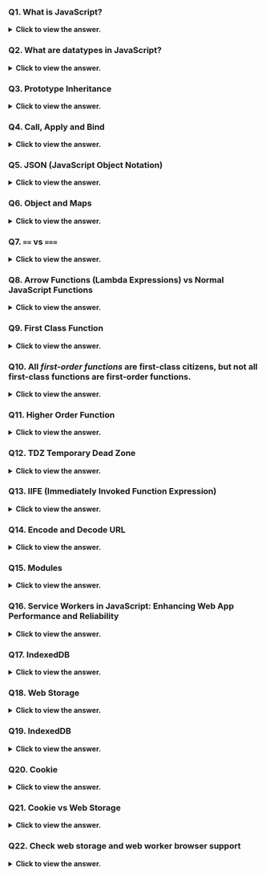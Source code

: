### Q1. What is JavaScript?

<details>
  <summary> <b>Click to view the answer.</b> </summary>
        
- JavaScript is a high-level, interpreted programming language primarily used for creating interactive and dynamic content on webpages.
- It was originally developed by Netscape as a client-side scripting language but has since evolved into a versatile language that can be used for both client-side and server-side development.
    
    **Key features of JavaScript include:**
    
    1. **Dynamic Typing**: Variables in JavaScript can hold values of any data type without explicit declaration.
    2. **Prototype-based Object-Oriented Programming**: JavaScript uses prototypes instead of classes for inheritance.
    3. **Functions as First-Class Citizens**: Functions can be assigned to variables, passed as arguments, and returned from other functions.
    4. **Event-Driven Programming**: JavaScript allows developers to define actions that occur in response to user interactions or other events.
    5. **Cross-platform Compatibility**: JavaScript is supported by all modern web browsers and can also be used on the server-side (e.g., with Node.js).

</details>

### Q2. What are datatypes in JavaScript?

<details>
  <summary> <b>Click to view the answer.</b> </summary>
        
In JavaScript, there are primitive data types and object data type.

1. **Primitive Data Types**: These include strings, numbers, boolean, undefined, null, and symbols (introduced in ES6). They hold single values and are immutable (cannot change).
2. **Object Data Type**: Objects are collections of key-value pairs and are used to store complex data structures. Examples include arrays, functions, and custom objects.

</details>

### Q3. Prototype Inheritance

<details>
  <summary> <b>Click to view the answer.</b> </summary>
        
Prototype inheritance in JavaScript _allows objects to inherit properties and methods from other objects_ through their prototype chains.

1.**Prototype Object:**

- Every object in JavaScript has a special property called prototype.
- This property refers to another object. When you create a new object, it automatically inherits properties and methods from its prototype.

2. **Constructor Functions:**

- You can create objects with a shared prototype using constructor functions.
- Constructor functions are functions used to create objects with a specific structure and behavior.

3. **prototype Property:**

- Constructor functions have a prototype property that is automatically assigned to any objects created using that constructor function.
- This prototype property becomes the prototype of the objects created by that constructor function.

4. **new Operator:**

- When you use the `new` operator with a constructor function, it creates a new object and sets its prototype to the constructor function's prototype property.

```js
// Constructor function
function Animal(name) {
  this.name = name;
}

// Adding a method to the prototype of Animal
Animal.prototype.sound = function () {
  return "Making a sound";
};

// Creating an instance of Animal
var dog = new Animal("Dog");

// Accessing properties and methods of the instance
console.log(dog.name); // Output: "Dog"
console.log(dog.sound()); // Output: "Making a sound"
```

`dog --> Animal.prototype --> Object.prototype`

</details>

### Q4. Call, Apply and Bind

<details>
  <summary> <b>Click to view the answer.</b> </summary>
        
In JavaScript, `call`, `apply`, and `bind` are methods that allow you to invoke functions with a specific context (`this` value) and arguments. Here's a brief explanation of each:

1. **`call`**:

   - The `call` method is used to invoke a function with a specified `this` value and individual arguments provided as separate parameters.
   - Syntax: `function.call(thisArg, arg1, arg2, ...)`
   - Example:

     ```javascript
     function greet() {
       return "Hello, " + this.name;
     }

     var person = { name: "Alice" };
     console.log(greet.call(person)); // Output: "Hello, Alice"
     ```

2. **`apply`**:

   - The `apply` method is similar to `call`, but it accepts arguments as an array.
   - Syntax: `function.apply(thisArg, [arg1, arg2, ...])`
   - Example:

     ```javascript
     function greet(greeting) {
       return greeting + ", " + this.name;
     }

     var person = { name: "Bob" };
     console.log(greet.apply(person, ["Hey"])); // Output: "Hey, Bob"
     ```

3. **`bind`**:

   - The `bind` method is used to create a new function with a specified `this` value, and optionally, pre-filled arguments.
   - Unlike `call` and `apply`, `bind` does not immediately execute the function. Instead, it returns a new function with the specified context and arguments bound to it.
   - Syntax: `function.bind(thisArg[, arg1[, arg2[, ...]]])`
   - Example:

     ```javascript
     function greet() {
       return "Hello, " + this.name;
     }

     var person = { name: "Charlie" };
     var greetPerson = greet.bind(person);
     console.log(greetPerson()); // Output: "Hello, Charlie"
     ```

In summary:

- `call` and `apply` are used for immediate invocation of a function with a specified context and arguments.
- `bind` is used to create a new function with a specified context and optionally pre-filled arguments, without immediately invoking it.

#### More Info:

Real-world scenario where `call`, `apply`, and `bind` can be useful:

**Use Case: Math Utility Functions**

Suppose you have a set of utility functions for performing mathematical operations, and you want to apply these functions to different objects representing numerical data. Here's how you can use `call`, `apply`, and `bind` in this scenario:

1. **Using `call`**:

   Suppose you have a `multiply` utility function, and you want to apply it to different objects:

   ```javascript
   function multiply(factor) {
     return this.value * factor;
   }

   var obj1 = { value: 5 };
   var obj2 = { value: 10 };

   // Using call to apply multiply function to obj1 and obj2
   console.log(multiply.call(obj1, 2)); // Output: 10
   console.log(multiply.call(obj2, 3)); // Output: 30
   ```

2. **Using `apply`**:

   Now let's say you have a `sum` utility function that accepts multiple arguments, and you want to apply it to different objects:

   ```javascript
   function sum() {
     return this.values.reduce((total, current) => total + current, 0);
   }

   var obj1 = { values: [1, 2, 3] };
   var obj2 = { values: [4, 5, 6] };

   // Using apply to apply sum function to obj1 and obj2
   console.log(sum.apply(obj1)); // Output: 6
   console.log(sum.apply(obj2)); // Output: 15
   ```

3. **Using `bind`**:

   Suppose you want to create a reusable function that multiplies a value by a certain factor. You can use `bind` to create a new function with a preset factor:

   ```javascript
   function multiply(factor) {
     return this.value * factor;
   }

   var obj1 = { value: 5 };
   var obj2 = { value: 10 };

   // Using bind to create reusable functions
   var multiplyBy2 = multiply.bind(obj1, 2);
   var multiplyBy3 = multiply.bind(obj2, 3);

   console.log(multiplyBy2()); // Output: 10
   console.log(multiplyBy3()); // Output: 30
   ```

In this real-world scenario, `call`, `apply`, and `bind` help in applying utility functions to different objects with specific contexts or arguments, making the code more flexible and reusable.

</details>

### Q5. JSON (JavaScript Object Notation)

<details>
  <summary> <b>Click to view the answer.</b> </summary>

- JSON is a lightweight data interchange format because it offers a simple and efficient way to represent and exchange structured data between different systems or applications.
- JSON is a way of representing data in a structured format.
- It consists of **key-value pairs**, where _keys are strings_ and _values can be strings, numbers, arrays, objects, boolean values, or null_.

```json
{
  "name": "John",
  "age": 30,
  "isStudent": false,
  "favoriteFruits": ["apple", "banana", "orange"],
  "address": {
    "city": "New York",
    "zipcode": "10001"
  },
  "spouse": null
}
```

### Common operations with JSON involve _creating, parsing, accessing, modifying, and serializing_ JSON data.

Here's a brief overview of each operation:

1. **Creating JSON**:

- You can create JSON data manually by defining key-value pairs, arrays, and objects in JavaScript or any other programming language that supports JSON syntax. For example:

  ```javascript
  var person = {
    name: "John",
    age: 30,
    city: "New York",
  };
  ```

2. **Parsing JSON**:

- Parsing JSON involves converting a _JSON string into a JavaScript object_.
- This is useful when you receive JSON data from an external source like a web API and need to work with it in your code.
- In JavaScript, you can use `JSON.parse()` function for parsing:

  ```javascript
  var jsonString = '{"name":"John","age":30,"city":"New York"}';
  var person = JSON.parse(jsonString);
  ```

3. **Accessing JSON Data**:

- Once you have a JavaScript object representing JSON data, you can access its properties using dot notation or bracket notation:

  ```javascript
  console.log(person.name); // Output: "John"
  console.log(person["age"]); // Output: 30
  ```

4. **Modifying JSON Data**:

- You can modify JSON data by updating its properties, adding new properties, or removing existing ones:

  ```javascript
  person.age = 31;
  person.city = "Los Angeles";
  person.country = "USA";
  delete person.city;
  ```

5. **Serializing JSON**:

- Serializing JSON involves _converting a JavaScript object into a JSON string_.
- This is useful when you need to send JSON data to an external server or save it to a file.
- In JavaScript, you can use `JSON.stringify()` function for serialization:

  ```javascript
  var jsonString = JSON.stringify(person);
  ```

These are some of the common operations you may perform when working with JSON data in your applications. JSON provides a simple and versatile way to represent and exchange structured data in various programming scenarios.

</details>

### Q6. Object and Maps

<details>
  <summary> <b>Click to view the answer.</b> </summary>

Here's a comparison of Objects and Maps presented in a table format:

| Feature     | Objects                                                            | Maps                                                                                   |
| ----------- | ------------------------------------------------------------------ | -------------------------------------------------------------------------------------- |
| Key Types   | Strings or Symbols                                                 | Any data type (including objects, functions, primitives)                               |
| Order       | Not guaranteed                                                     | Guaranteed (based on insertion order)                                                  |
| Iteration   | `for...in`, `Object.keys()`, `Object.values()`, `Object.entries()` | `Map.prototype.keys()`, `Map.prototype.values()`, `Map.prototype.entries()`            |
| Size        | No direct method, `Object.keys(obj).length`                        | `size` property                                                                        |
| Performance | General-purpose, optimized for basic use cases                     | Optimized for frequent additions/removals, especially with non-string keys             |
| Use Cases   | Structured data, associative arrays, general-purpose use           | Keys of different types, order-sensitive operations, associating metadata with objects |

This table provides a concise comparison of key features and characteristics of Objects and Maps in JavaScript.

</details>

### Q7. `==` vs `===`

<details>
  <summary> <b>Click to view the answer.</b> </summary>

- `==` performs loose equality comparison with type conversion, while `===` performs strict equality comparison without type conversion.
- It's generally recommended to use === for most comparisons to avoid unexpected behavior caused by type coercion.

```js
0 == false   // true
0 === false  // false
1 == "1"     // true
1 === "1"    // false
null == undefined // true
null === undefined // false
'0' == false // true
'0' === false // false
NaN == NaN or NaN === NaN // false
[]==[] or []===[] //false, refer different objects in memory
{}=={} or {}==={} //false, refer different objects in memory
```

</details>

### Q8. Arrow Functions (Lambda Expressions) vs Normal JavaScript Functions

<details>
  <summary> <b>Click to view the answer.</b> </summary>

Here's a comparison of lambda expressions (arrow functions) and normal JavaScript functions presented in a table format:

| Feature              | Arrow Functions (Lambda Expressions)                                                                                  | Normal JavaScript Functions                                                                                                                |
| -------------------- | --------------------------------------------------------------------------------------------------------------------- | ------------------------------------------------------------------------------------------------------------------------------------------ |
| Syntax               | Arrow function syntax `(parameters) => expression` or `(parameters) => { statements }`.                               | Function declaration syntax `function functionName(parameters) { statements }`.                                                            |
| `this` Binding       | Lexical `this` binding: `this` retains the value from the surrounding code where the arrow function is defined.       | Dynamic `this` binding: `this` value is determined by the function's execution context and can change based on how the function is called. |
| `arguments` Object   | Does not have its own `arguments` object. It inherits the `arguments` object from its surrounding non-arrow function. | Has its own `arguments` object, which is an array-like object containing all arguments passed to the function.                             |
| Context              | Cannot be used as constructors and cannot be invoked with `new`.                                                      | Can be used as constructors and invoked with `new` to create new objects.                                                                  |
| Implicit Return      | If the arrow function has a single expression, it's implicitly returned without needing the `return` keyword.         | Requires the `return` keyword to explicitly return a value.                                                                                |
| `prototype` Property | Does not have its own `prototype` property.                                                                           | Has its own `prototype` property, which can be used for inheritance and adding methods.                                                    |
| Binding `this`       | Does not bind its own `this` value, but inherits `this` from the surrounding lexical context.                         | Binds its own `this` value, which can be influenced by how the function is called (e.g., with `bind`, `call`, or `apply`).                 |
| Use Cases            | Often used for concise, inline functions, especially in functional programming paradigms.                             | Used for regular functions with more complex logic, object methods, and constructor functions.                                             |

In summary, arrow functions (lambda expressions) are a more concise and flexible way of writing functions in JavaScript, especially for short, simple functions where the surrounding `this` context is known and `arguments` object is not needed. However, traditional JavaScript functions are still widely used and necessary for more complex scenarios, object-oriented programming, and when a separate `this` context is required.

</details>

### Q9. First Class Function

<details>
  <summary> <b>Click to view the answer.</b> </summary>

- In JavaScript, functions are considered first-class citizens, which means _they can be treated like any other data type._
- Here are the characteristics of first-class functions in JavaScript:

1. **Assigning to Variables**: You can assign functions to variables, just like any other value.

   ```javascript
   const myFunction = function () {
     console.log("Hello, world!");
   };
   ```

2. **Passing as Arguments**: Functions can be passed as arguments to other functions.

   ```javascript
   function greet(name, callback) {
     return callback(name);
   }

   greet("Alice", function (name) {
     console.log("Hello, " + name);
   });
   ```

3. **Returning from Functions**: Functions can be returned from other functions.

   ```javascript
   function createGreeter() {
     return function (name) {
       console.log("Hello, " + name);
     };
   }

   const greeter = createGreeter();
   greeter("Bob");
   ```

4. **Assigning as Properties**: Functions can be assigned as properties of objects.

   ```javascript
   const myObject = {
     greet: function () {
       console.log("Hello, world!");
     },
   };

   myObject.greet();
   ```

5. **Storing in Data Structures**: Functions can be stored in arrays, objects, or other data structures.

   ```javascript
   const functionArray = [
     function () {
       console.log("Function 1");
     },
     function () {
       console.log("Function 2");
     },
   ];

   functionArray[0]();
   ```

- The concept of first-class functions in JavaScript allows for powerful and flexible programming techniques, such as higher-order functions, callbacks, and functional programming patterns.
- It enables functions to be used as data, facilitating more expressive and concise code.

</details>

### Q10. All _first-order functions_ are first-class citizens, but not all first-class functions are first-order functions.

<details>
  <summary> <b>Click to view the answer.</b> </summary>

- Because A first-order function is a function that doesn’t accept another function as an argument and doesn’t return a function as its return value.

`const firstOrder = () => console.log("I am a first order function!");`

</details>

### Q11. Higher Order Function

<details>
  <summary> <b>Click to view the answer.</b> </summary>

- A higher-order function is a function that accepts another function as an argument or returns a function as a return value or both.

```js
const firstOrderFunc = () => console.log("Hello, I am a First order function");
const higherOrder = (ReturnFirstOrderFunc) => ReturnFirstOrderFunc();
higherOrder(firstOrderFunc);
```

</details>

### Q12. TDZ Temporary Dead Zone

<details>
  <summary> <b>Click to view the answer.</b> </summary>

- Temporal Dead Zone (TDZ) is a specific period in the execution of code where variables declared with `let` and `const` exist but cannot be accessed or assigned a value.
- During this temporal dead zone, trying to access the variable results in a **ReferenceError**.

- Unlike variables declared with `var`, which are hoisted to the top of their scope and initialized with a value of undefined, variables declared with `let` and `const` are not initialized until the line of code where they are declared is reached during the program's execution.
- However, they are still hoisted to the top of their scope, but remain in an uninitialized state until their declaration is encountered.

```js
// ReferenceError: cannot access x before initialization
console.log(x); // TDZ for x starts here

let x = 10; // TDZ for x ends here

// ReferenceError: cannot access y before initialization
function myFunction() {
  console.log(y); // TDZ for y starts here
  const y = 20; // TDZ for y ends here
}

myFunction();
```

**Importance of TDZ:**

- **Prevents bugs:** Catches potential errors caused by using uninitialized variables.
- **Enhances code clarity:** Makes code more readable and predictable by ensuring variables are declared before use.
- **Safeguards modern JavaScript:** Enforces block-level scoping behavior, essential for features like arrow functions and template literals.

</details>

### Q13. IIFE (Immediately Invoked Function Expression)

<details>
  <summary> <b>Click to view the answer.</b> </summary>

- It's a JavaScript design pattern where a **function is defined and immediately invoked within the same expression**.
- This pattern is commonly used to create a new lexical scope and encapsulate variables to avoid polluting the global namespace.

```js
(function () {
  // Code here runs immediately when defined
  console.log("Hello from the IIFE!");
})();
```

</details>

### Q14. Encode and Decode URL

<details>
  <summary> <b>Click to view the answer.</b> </summary>

In JavaScript, you can encode and decode URLs using the following built-in functions:

1. **encodeURIComponent**:

   - This function encodes a Uniform Resource Identifier (URI) component by replacing certain characters with their UTF-8 encoding equivalents. It encodes all characters except the following: `A-Z`, `a-z`, `0-9`, `-`, `_`, `.`, and `~`.
   - It's typically used to encode query parameters or parts of a URL that are passed as data in a URL.
   - Example:

     ```javascript
     const originalURL =
       "https://www.example.com/search?q=JavaScript&category=Programming";
     const encodedURL = encodeURIComponent(originalURL);
     console.log(encodedURL);
     ```

2. **encodeURI**:

   - This function encodes a Uniform Resource Identifier (URI) by replacing certain characters with their UTF-8 encoding equivalents. However, it does not encode characters that have special meaning in the context of a URL (such as `:`, `/`, `?`, `&`, `=`, `#`, etc.).
   - It's typically used to encode entire URLs or URI components that are already part of a complete URL.
   - Example:

     ```javascript
     const originalURL =
       "https://www.example.com/search?q=JavaScript&category=Programming";
     const encodedURL = encodeURI(originalURL);
     console.log(encodedURL);
     ```

3. **decodeURIComponent**:

   - This function decodes a Uniform Resource Identifier (URI) component that has been encoded using `encodeURIComponent`.
   - It's used to decode URI components back to their original form.
   - Example:

     ```javascript
     const encodedQuery = "JavaScript%20%26%20Node.js";
     const decodedQuery = decodeURIComponent(encodedQuery);
     console.log(decodedQuery);
     ```

4. **decodeURI**:

   - This function decodes a Uniform Resource Identifier (URI) that has been encoded using `encodeURI`.
   - It's used to decode entire URIs back to their original form.
   - Example:

     ```javascript
     const encodedURL =
       "https://www.example.com/search?q=JavaScript&category=Programming";
     const decodedURL = decodeURI(encodedURL);
     console.log(decodedURL);
     ```

Here's a comparison of `encodeURIComponent`, `encodeURI`, `decodeURIComponent`, and `decodeURI` in a table format:

| Function             | Purpose                                                                  | Encoding Behavior                                                                                                | Decoding Behavior                                                        |
| -------------------- | ------------------------------------------------------------------------ | ---------------------------------------------------------------------------------------------------------------- | ------------------------------------------------------------------------ |
| `encodeURIComponent` | Encodes a URI component (e.g., query parameters)                         | Encodes all characters except: `A-Z`, `a-z`, `0-9`, `-`, `_`, `.`, and `~`                                       | Decodes a URI component that has been encoded using `encodeURIComponent` |
| `encodeURI`          | Encodes a complete URI                                                   | Encodes characters that have special meaning in a URL (e.g., `:`, `/`, `?`, `&`, `=`, `#`, etc.) are not encoded | Decodes a URI that has been encoded using `encodeURI`                    |
| `decodeURIComponent` | Decodes a URI component that has been encoded using `encodeURIComponent` | N/A                                                                                                              | Decodes a URI component back to its original form                        |
| `decodeURI`          | Decodes a URI that has been encoded using `encodeURI`                    | N/A                                                                                                              | Decodes a URI back to its original form                                  |

</details>

### Q15. Modules

<details>
  <summary> <b>Click to view the answer.</b> </summary>

- Modules in JavaScript are fundamental building blocks that allow you to break down your code into smaller, self-contained units. - This promotes code organization, reusability, and maintainability.

```js
// math.js
export function add(a, b) {
  return a + b;
}

// main.js
import { add } from "./math.js";

console.log(add(2, 3)); // Output: 5
```

</details>

### Q16. Service Workers in JavaScript: Enhancing Web App Performance and Reliability

<details>
  <summary> <b>Click to view the answer.</b> </summary>

- Service workers are powerful JavaScript scripts that run in the background of your web application, independent of the main page thread (operate on a separate thread, ensuring smooth perfromance for you main page).
- They have access to powerful APIs like Cache API and Fetch API for managing resources and network requests.
- Registration: They need to be registered with the browser for your chosen URL scope.
- Lifecycle: They go through various stages like install, activate, and fetch, allowing different tasks at each stage.
- They act as intermediaries between the browser and the network, offering several key benefits:

**Improved Performance:**

1. **Caching:**

- Service workers can store essential resources like HTML, CSS, JavaScript, and images locally, resulting in faster page loads, especially on slow or unreliable connections.

2. **Background synchronization:**

- They can download updates and data in the background, ensuring users have the latest content even when offline.

3. **Push notifications:**

- You can leverage service workers to send real-time updates and notifications to users, even when the app is not actively open.

**Enhanced Reliability:**

1. **Offline access:**

- With cached resources, service workers can enable basic functionality even when users are offline, providing a better user experience.

2. ** Background updates:**

- Updates can be downloaded and installed silently in the background, ensuring users always have the latest version without manual intervention.

**Use Cases:**

- **Progressive Web Apps (PWAs):** Build highly engaging and performant web apps that feel native-like.
- **Offline capabilities:** Offer basic functionality even when users are offline.
- **Background updates:** Ensure users have the latest content without manual updates.
- **Push notifications:** Keep users informed with real-time updates and alerts.

**Resources:**

- [MDN Web Docs:\*\* https://developer.mozilla.org/en-US/docs/Web/API/Service_Worker_API
- [Google Workbox:\*\* https://developers.google.com/web/tools/workbox

</details>

### Q17. IndexedDB

<details>
  <summary> <b>Click to view the answer.</b> </summary>

- IndexedDB is a _low-level JavaScript API for storing and retrieving large amounts of structured data in the browser including files/blobs_, providing a way for web applications to store data locally and work offline.
- It's designed to be a robust, scalable, and high-performance storage solution for web applications, allowing developers to build sophisticated offline-capable web applications.
- This API uses indexes to enable high-performance searches of this data.

</details>

### Q18. Web Storage

<details>
  <summary> <b>Click to view the answer.</b> </summary>

Web Storage is a simple key-value storage mechanism available in modern web browsers that allows web applications to store data locally within the user's browser. There are two main types of web storage:

1. **localStorage**:

   - `localStorage` allows web applications to store key-value pairs persistently across browser sessions.
   - Data stored in `localStorage` remains available even after the browser is closed and reopened.
   - The data stored in `localStorage` is scoped to the origin (protocol, domain, and port) of the web page, meaning that data is shared among all pages from the same origin.
   - The data in `localStorage` is stored as strings, so any non-string values need to be converted to strings before storage and parsed back into their original types upon retrieval.

2. **sessionStorage**:
   - `sessionStorage` is similar to `localStorage`, but the data stored in `sessionStorage` is available only for the duration of the browser session.
   - Data stored in `sessionStorage` is scoped to the origin (protocol, domain, and port) of the web page and is not shared between browser tabs or windows.
   - Like `localStorage`, the data in `sessionStorage` is stored as strings.

**Here's a basic example of using `localStorage`:**

```javascript
// Storing data in localStorage
localStorage.setItem("username", "john_doe");

// Retrieving data from localStorage
const username = localStorage.getItem("username");
console.log(username); // Output: john_doe

// Removing data from localStorage
localStorage.removeItem("username");
```

And here's an example using `sessionStorage`:

```javascript
// Storing data in sessionStorage
sessionStorage.setItem("theme", "dark");

// Retrieving data from sessionStorage
const theme = sessionStorage.getItem("theme");
console.log(theme); // Output: dark

// Removing data from sessionStorage
sessionStorage.removeItem("theme");
```

- Web Storage is commonly used for storing user preferences, session data, authentication tokens, and other small amounts of data needed by web applications.
- It's a convenient and lightweight storage option that's easy to use and well-supported across modern web browsers.
- However, it's important to note that web storage has limitations, such as the amount of data that can be stored (typically limited to a few megabytes per origin) and **its lack of support for complex data structures like objects or arrays (which need to be serialized/deserialized).**

</details>

### Q19. IndexedDB

<details>
  <summary> <b>Click to view the answer.</b> </summary>

- The `postMessage()` method is a feature of the HTML5 Web Messaging API that allows communication between different windows or tabs (iframes or pop-up windows) with different origins.
- It enables cross-origin communication in a secure manner by allowing one window to send messages to another window, even if they are from different origins.

**Here's how `postMessage()` works:**

1. **Sending Messages**:

   - To send a message from one window to another, you call the `postMessage()` method on the sending window's `Window` object.
   - The method takes two parameters: the message to send and the target origin (the origin of the receiving window).
   - Example:

     ```javascript
     // Sending a message from parent window to iframe
     const iframe = document.getElementById("myIframe");
     iframe.contentWindow.postMessage(
       "Hello from parent!",
       "https://example.com"
     );
     ```

2. **Receiving Messages**:

   - To receive messages, you need to add an event listener for the `message` event on the receiving window.
   - The event object contains the received message, the origin of the sending window, and other information.
   - Example:

     ```javascript
     // Receiving a message in the iframe
     window.addEventListener("message", function (event) {
       if (event.origin === "https://example.com") {
         console.log("Message received:", event.data);
       }
     });
     ```

3. **Security Considerations**:
   - It's important to validate the origin of received messages to prevent security vulnerabilities, such as cross-site scripting (XSS) attacks.
   - Always specify the target origin when sending messages to ensure they are delivered only to trusted destinations.

`postMessage()` is commonly used for cross-origin communication in various scenarios, such as embedding third-party content (like social media widgets or advertisements), implementing single sign-on (SSO) solutions, or building collaborative web applications.

It's worth noting that the use of `postMessage()` requires cooperation between the sender and receiver, as both parties need to agree on the messaging protocol and handle messages appropriately. Additionally, care should be taken to ensure that sensitive data is not leaked unintentionally through message passing.

</details>

### Q20. Cookie

<details>
  <summary> <b>Click to view the answer.</b> </summary>

- Cookies are small pieces of data stored on the client-side (i.e., the user's browser) by websites.
- They are commonly used to store information about the user's browsing activity, preferences, session state, and other data relevant to the website's functionality.
- _Cookies are sent to the server with every subsequent request made to the same website, allowing the server to retrieve and utilize the stored information._

**Here are some key characteristics and uses of cookies:**

1. **Persistent Storage**: Cookies can be set with an expiration date, allowing them to persist beyond the current browsing session. This enables websites to remember users between sessions and personalize their experience accordingly.

2. **Limited Size**: Cookies have a limited storage capacity, typically restricted to a few kilobytes per cookie and a maximum number of cookies per domain (usually a few dozen).

3. **Security**: Cookies are associated with a specific domain and are only sent to the server that set them. They cannot be accessed by other websites, enhancing security and privacy. However, cookies can be vulnerable to attacks such as cross-site scripting (XSS) and cross-site request forgery (CSRF) if not properly managed.

4. **HTTP-Only and Secure Flags**: Cookies can be configured with the `HttpOnly` flag to prevent client-side scripts from accessing them, and the `Secure` flag to ensure they are only transmitted over HTTPS connections, enhancing security.

5. **First-Party vs. Third-Party Cookies**: First-party cookies are set by the website the user is currently visiting, while third-party cookies are set by external domains (e.g., for tracking or advertising purposes). Many web browsers provide options to block or limit third-party cookies for privacy reasons.

6. **Session Management**: Cookies are commonly used for session management, where a unique session identifier stored in a cookie allows the server to associate subsequent requests with the same user session.

Here's a basic example of setting and accessing a cookie using JavaScript:

```javascript
// Set a cookie
document.cookie =
  "username=john_doe; expires=Sun, 18 Feb 2024 23:59:59 GMT; path=/";

// Access a cookie
const cookies = document.cookie.split("; ");
for (let cookie of cookies) {
  const [name, value] = cookie.split("=");
  console.log(name, value);
}

// Update a cookie
document.cookie =
  "username=new_value; expires=Fri, 31 Dec 2022 23:59:59 GMT; path=/";

// Delete a cookie by setting its expiration date to a past value
document.cookie = "username=; expires=Thu, 01 Jan 1970 00:00:00 GMT; path=/";
```

Overall, cookies are a fundamental mechanism for maintaining state and personalizing user experiences on the web, but they also raise important considerations regarding privacy, security, and compliance with regulations such as the General Data Protection Regulation (GDPR).

</details>

### Q21. Cookie vs Web Storage

<details>
  <summary> <b>Click to view the answer.</b> </summary>

| Feature          | Cookies                                                                                        | Local Storage                                                                                      | Session Storage                                                                                                       |
| ---------------- | ---------------------------------------------------------------------------------------------- | -------------------------------------------------------------------------------------------------- | --------------------------------------------------------------------------------------------------------------------- |
| Storage Location | Stored on the client-side, sent with every HTTP request to the same domain                     | Stored on the client-side, persists even after the browser is closed                               | Stored on the client-side, cleared when the browser session ends (i.e., when the browser is closed)                   |
| Capacity         | Limited (typically a few kilobytes per cookie and a maximum number of cookies per domain)      | Larger (usually several megabytes per origin)                                                      | Similar to local storage, larger than cookies                                                                         |
| Accessibility    | Can be accessed by both the client and the server                                              | Can be accessed only by client-side scripts (JavaScript), not sent to the server with each request | Similar to local storage, accessible only by client-side scripts                                                      |
| Expiry           | Can be set with an expiration date or cleared when the browser is closed (session cookies)     | Persists until explicitly cleared or until the user clears browser data                            | Persists until the end of the browser session                                                                         |
| Scope            | Domain-specific; accessible to all pages on the same domain                                    | Origin-specific; accessible to all pages from the same origin                                      | Origin-specific; accessible to all pages from the same origin                                                         |
| Usage            | Typically used for maintaining user sessions, authentication tokens, and small amounts of data | Used for storing larger amounts of data such as user preferences, settings, or cached data         | Similar to local storage, used for storing session-specific data that should be cleared when the browser session ends |

In summary, cookies, local storage, and session storage are all client-side storage mechanisms in web browsers, but they differ in terms of capacity, accessibility, expiry, scope, and usage. The choice between them depends on factors such as the size and persistence of data, accessibility requirements, and security considerations.

</details>

### Q22. Check web storage and web worker browser support

<details>
  <summary> <b>Click to view the answer.</b> </summary>

**Web Storage**

```js
if (typeof Storage !== "undefined") {
  // Code for localStorage/sessionStorage.
} else {
  // Sorry! No Web Storage support..
}
```

**Web Worker**

```js
if (typeof Worker !== "undefined") {
  // code for Web worker support.
} else {
  // Sorry! No Web Worker support..
}
```

</details>
